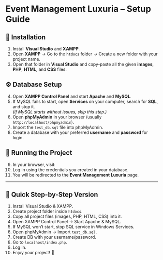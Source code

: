 # Event Management Luxuria – Setup Guide

## 📌 Installation

1. Install **Visual Studio** and **XAMPP**.
2. Open **XAMPP** → Go to the `htdocs` folder → Create a new folder with your project name.
3. Open that folder in **Visual Studio** and copy-paste all the given **images**, **PHP**, **HTML**, and **CSS** files.

## ⚙️ Database Setup

4. Open **XAMPP Control Panel** and start **Apache** and **MySQL**.
5. If MySQL fails to start, open **Services** on your computer, search for **SQL**, and stop it.  
   *(If MySQL starts without issues, skip this step.)*
6. Open **phpMyAdmin** in your browser (usually `http://localhost/phpmyadmin`).
7. Import the `test_db.sql` file into phpMyAdmin.
8. Create a database with your preferred **username** and **password** for login.

## 🚀 Running the Project

9. In your browser, visit:
10. Log in using the credentials you created in your database.
11. You will be redirected to the **Event Management Luxuria** page.

---

## 🔹 Quick Step-by-Step Version

1. Install Visual Studio & XAMPP.  
2. Create project folder inside `htdocs`.  
3. Copy all project files (images, PHP, HTML, CSS) into it.  
4. Open XAMPP Control Panel → Start Apache & MySQL.  
5. If MySQL won’t start, stop SQL service in Windows Services.  
6. Open phpMyAdmin → Import `test_db.sql`.  
7. Create DB with your username/password.  
8. Go to `localhost/index.php`.  
9. Log in.  
10. Enjoy your project! 🎉
